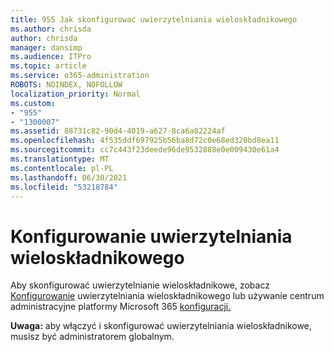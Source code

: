 ```yaml
---
title: 955 Jak skonfigurować uwierzytelniania wieloskładnikowego
ms.author: chrisda
author: chrisda
manager: dansimp
ms.audience: ITPro
ms.topic: article
ms.service: o365-administration
ROBOTS: NOINDEX, NOFOLLOW
localization_priority: Normal
ms.custom:
- "955"
- "1300007"
ms.assetid: 88731c82-90d4-4019-a627-8ca6a82224af
ms.openlocfilehash: 4f535ddf697925b56ba8d72c0e68ed320bd8ea11
ms.sourcegitcommit: cc7c443f23deede96de9532888e0e009430e61a4
ms.translationtype: MT
ms.contentlocale: pl-PL
ms.lasthandoff: 06/30/2021
ms.locfileid: "53218784"
---
```

# <a name="configure-multi-factor-authentication"></a>Konfigurowanie uwierzytelniania wieloskładnikowego

Aby skonfigurować uwierzytelnianie wieloskładnikowe, zobacz [Konfigurowanie](/microsoft-365/admin/security-and-compliance/set-up-multi-factor-authentication) uwierzytelniania wieloskładnikowego lub używanie centrum administracyjne platformy Microsoft 365 [konfiguracji.](https://admin.microsoft.com/AdminPortal/Home?ref=/modernonboarding/mfasetupguide:)

**Uwaga:** aby włączyć i skonfigurować uwierzytelniania wieloskładnikowe, musisz być administratorem globalnym.
